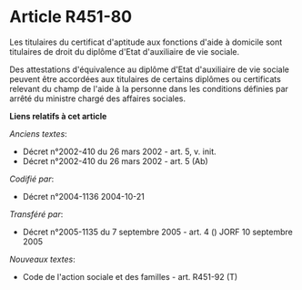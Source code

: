 # Article R451-80

Les titulaires du certificat d'aptitude aux fonctions d'aide à domicile sont titulaires de droit du diplôme d'Etat
d'auxiliaire de vie sociale.

Des attestations d'équivalence au diplôme d'Etat d'auxiliaire de vie sociale peuvent être accordées aux titulaires de
certains diplômes ou certificats relevant du champ de l'aide à la personne dans les conditions définies par arrêté du
ministre chargé des affaires sociales.

**Liens relatifs à cet article**

_Anciens textes_:

  - Décret n°2002-410 du 26 mars 2002 - art. 5, v. init.
  - Décret n°2002-410 du 26 mars 2002 - art. 5 (Ab)

_Codifié par_:

  - Décret n°2004-1136 2004-10-21

_Transféré par_:

  - Décret n°2005-1135 du 7 septembre 2005 - art. 4 () JORF 10 septembre 2005

_Nouveaux textes_:

  - Code de l'action sociale et des familles - art. R451-92 (T)

